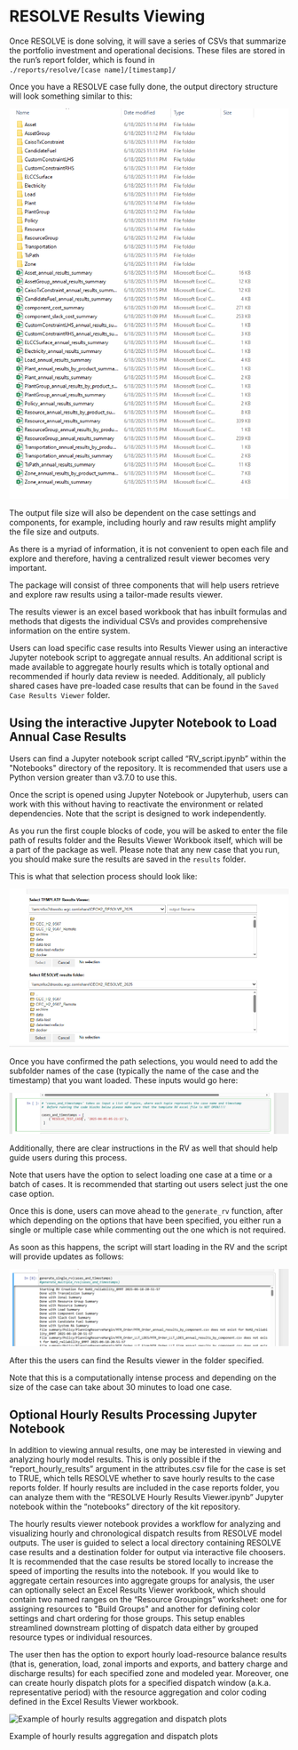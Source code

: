 # RESOLVE Results Viewing

Once RESOLVE is done solving, it will save a series of CSVs that summarize the portfolio investment and operational decisions. These files are stored in the run’s report folder, which is found in  
`./reports/resolve/[case name]/[timestamp]/`

Once you have a RESOLVE case fully done, the output directory structure will look something similar to this:

![Example of a RESOLVE case results](_images/b0ea53918fd18611287549e2c85b9431.png)

The output file size will also be dependent on the case settings and components, for example, including hourly and raw results might amplify the file size and outputs.

As there is a myriad of information, it is not convenient to open each file and explore and therefore, having a centralized result viewer becomes very important.

The package will consist of three components that will help users retrieve and explore raw results using a tailor-made results viewer.

The results viewer is an excel based workbook that has inbuilt formulas and methods that digests the individual CSVs and provides comprehensive information on the entire system.

Users can load specific case results into Results Viewer using an interactive Jupyter notebook script to aggregate annual results. An additional script is made available to aggregate hourly results which is totally optional and recommended if hourly data review is needed. Additionaly, all publicly shared cases have pre-loaded case results that can be found in the `Saved Case Results Viewer` folder.

## Using the interactive Jupyter Notebook to Load Annual Case Results

Users can find a Jupyter notebook script called “RV_script.ipynb” within the "Notebooks" directory of the repository. It is recommended that users use a Python version greater than v3.7.0 to use this.

Once the script is opened using Jupyter Notebook or Jupyterhub, users can work with this without having to reactivate the environment or related dependencies. Note that the script is designed to work independently.

As you run the first couple blocks of code, you will be asked to enter the file path of results folder and the Results Viewer Workbook itself, which will be a part of the package as well. Please note that any new case that you run, you should make sure the results are saved in the `results` folder.

This is what that selection process should look like:

![Path selection for RESOLVE Results Viewer template and Case results folder](_images/c2eb90cc8d2d1e10a869aeb90ba893e6.png)

Once you have confirmed the path selections, you would need to add the subfolder names of the case (typically the name of the case and the timestamp) that you want loaded. These inputs would go here:

![Example of case results sufolder names](_images/65aa4f936e8f28af02ced7c79cae48e3.png)

Additionally, there are clear instructions in the RV as well that should help guide users during this process.

Note that users have the option to select loading one case at a time or a batch of cases. It is recommended that starting out users select just the one case option.

Once this is done, users can move ahead to the `generate_rv` function, after which depending on the options that have been specified, you either run a single or multiple case while commenting out the one which is not required.

As soon as this happens, the script will start loading in the RV and the script will provide updates as follows:

![Logs shown when a case is successfully loaded in Results Viewer](_images/56291fc65b012f9da9e15988c6cb75e2.png)

After this the users can find the Results viewer in the folder specified.

Note that this is a computationally intense process and depending on the size of the case can take about 30 minutes to load one case.

## Optional Hourly Results Processing Jupyter Notebook

In addition to viewing annual results, one may be interested in viewing and analyzing hourly model results. This is only possible if the “report_hourly_results” argument in the attributes.csv file for the case is set to TRUE, which tells RESOLVE whether to save hourly results to the case reports folder. If hourly results are included in the case reports folder, you can analyze them with the “RESOLVE Hourly Results Viewer.ipynb” Jupyter notebook within the “notebooks” directory of the kit repository.

The hourly results viewer notebook provides a workflow for analyzing and visualizing hourly and chronological dispatch results from RESOLVE model outputs. The user is guided to select a local directory containing RESOLVE case results and a destination folder for output via interactive file choosers. It is recommended that the case results be stored locally to increase the speed of importing the results into the notebook. If you would like to aggregate certain resources into aggregate groups for analysis, the user can optionally select an Excel Results Viewer workbook, which should contain two named ranges on the “Resource Groupings” worksheet: one for assigning resources to "Build Groups" and another for defining color settings and chart ordering for those groups. This setup enables streamlined downstream plotting of dispatch data either by grouped resource types or individual resources.

The user then has the option to export hourly load-resource balance results (that is, generation, load, zonal imports and exports, and battery charge and discharge results) for each specified zone and modeled year. Moreover, one can create hourly dispatch plots for a specified dispatch window (a.k.a. representative period) with the resource aggregation and color coding defined in the Excel Results Viewer workbook.

![Example of hourly results aggregation and dispatch plots](_images/aafe6b90a4ee192e3b380fdccfafcea1.emf)

Example of hourly results aggregation and dispatch plots
